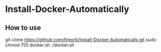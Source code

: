 # Install-Docker-Automatically

## How to use
git clone https://github.com/fireorb/Install-Docker-Automatically.git
sudo chmod 755 docker.sh
./docker.sh
